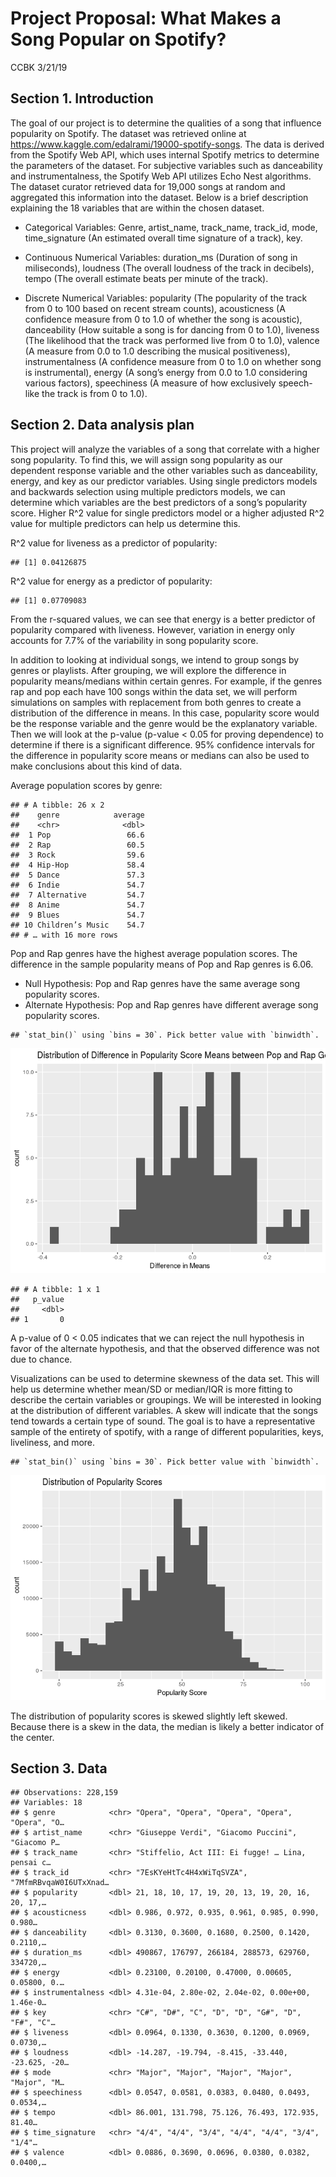Project Proposal: What Makes a Song Popular on Spotify?
================
CCBK
3/21/19

## Section 1. Introduction

The goal of our project is to determine the qualities of a song that
influence popularity on Spotify. The dataset was retrieved online at
<https://www.kaggle.com/edalrami/19000-spotify-songs>. The data is
derived from the Spotify Web API, which uses internal Spotify metrics to
determine the parameters of the dataset. For subjective variables such
as danceability and instrumentalness, the Spotify Web API utilizes Echo
Nest algorithms. The dataset curator retrieved data for 19,000 songs at
random and aggregated this information into the dataset. Below is a
brief description explaining the 18 variables that are within the chosen
dataset.

  - Categorical Variables: Genre, artist\_name, track\_name, track\_id,
    mode, time\_signature (An estimated overall time signature of a
    track), key.

  - Continuous Numerical Variables: duration\_ms (Duration of song in
    miliseconds), loudness (The overall loudness of the track in
    decibels), tempo (The overall estimate beats per minute of the
    track).

  - Discrete Numerical Variables: popularity (The popularity of the
    track from 0 to 100 based on recent stream counts), acousticness (A
    confidence measure from 0 to 1.0 of whether the song is acoustic),
    danceability (How suitable a song is for dancing from 0 to 1.0),
    liveness (The likelihood that the track was performed live from 0 to
    1.0), valence (A measure from 0.0 to 1.0 describing the musical
    positiveness), instrumentalness (A confidence measure from 0 to 1.0
    on whether song is instrumental), energy (A song’s energy from 0.0
    to 1.0 considering various factors), speechiness (A measure of how
    exclusively speech-like the track is from 0 to 1.0).

## Section 2. Data analysis plan

This project will analyze the variables of a song that correlate with a
higher song popularity. To find this, we will assign song popularity as
our dependent response variable and the other variables such as
danceability, energy, and key as our predictor variables. Using single
predictors models and backwards selection using multiple predictors
models, we can determine which variables are the best predictors of a
song’s popularity score. Higher R^2 value for single predictors model or
a higher adjusted R^2 value for multiple predictors can help us
determine this.

R^2 value for liveness as a predictor of popularity:

    ## [1] 0.04126875

R^2 value for energy as a predictor of popularity:

    ## [1] 0.07709083

From the r-squared values, we can see that energy is a better predictor
of popularity compared with liveness. However, variation in energy only
accounts for 7.7% of the variability in song popularity score.

In addition to looking at individual songs, we intend to group songs by
genres or playlists. After grouping, we will explore the difference in
popularity means/medians within certain genres. For example, if the
genres rap and pop each have 100 songs within the data set, we will
perform simulations on samples with replacement from both genres to
create a distribution of the difference in means. In this case,
popularity score would be the response variable and the genre would be
the explanatory variable. Then we will look at the p-value (p-value \<
0.05 for proving dependence) to determine if there is a significant
difference. 95% confidence intervals for the difference in popularity
score means or medians can also be used to make conclusions about this
kind of data.

Average population scores by genre:

    ## # A tibble: 26 x 2
    ##    genre            average
    ##    <chr>              <dbl>
    ##  1 Pop                 66.6
    ##  2 Rap                 60.5
    ##  3 Rock                59.6
    ##  4 Hip-Hop             58.4
    ##  5 Dance               57.3
    ##  6 Indie               54.7
    ##  7 Alternative         54.7
    ##  8 Anime               54.7
    ##  9 Blues               54.7
    ## 10 Children’s Music    54.7
    ## # … with 16 more rows

Pop and Rap genres have the highest average population scores. The
difference in the sample popularity means of Pop and Rap genres is 6.06.

  - Null Hypothesis: Pop and Rap genres have the same average song
    popularity scores.
  - Alternate Hypothesis: Pop and Rap genres have different average song
    popularity
    scores.

<!-- end list -->

    ## `stat_bin()` using `bins = 30`. Pick better value with `binwidth`.

![](proposal_files/figure-gfm/example2_contd-1.png)<!-- -->

    ## # A tibble: 1 x 1
    ##   p_value
    ##     <dbl>
    ## 1       0

A p-value of 0 \< 0.05 indicates that we can reject the null hypothesis
in favor of the alternate hypothesis, and that the observed difference
was not due to chance.

Visualizations can be used to determine skewness of the data set. This
will help us determine whether mean/SD or median/IQR is more fitting to
describe the certain variables or groupings. We will be interested in
looking at the distribution of different variables. A skew will indicate
that the songs tend towards a certain type of sound. The goal is to have
a representative sample of the entirety of spotify, with a range of
different popularities, keys, liveliness, and
    more.

    ## `stat_bin()` using `bins = 30`. Pick better value with `binwidth`.

![](proposal_files/figure-gfm/example3-1.png)<!-- -->

The distribution of popularity scores is skewed slightly left skewed.
Because there is a skew in the data, the median is likely a better
indicator of the center.

## Section 3. Data

    ## Observations: 228,159
    ## Variables: 18
    ## $ genre            <chr> "Opera", "Opera", "Opera", "Opera", "Opera", "O…
    ## $ artist_name      <chr> "Giuseppe Verdi", "Giacomo Puccini", "Giacomo P…
    ## $ track_name       <chr> "Stiffelio, Act III: Ei fugge! … Lina, pensai c…
    ## $ track_id         <chr> "7EsKYeHtTc4H4xWiTqSVZA", "7MfmRBvqaW0I6UTxXnad…
    ## $ popularity       <dbl> 21, 18, 10, 17, 19, 20, 13, 19, 20, 16, 20, 17,…
    ## $ acousticness     <dbl> 0.986, 0.972, 0.935, 0.961, 0.985, 0.990, 0.980…
    ## $ danceability     <dbl> 0.3130, 0.3600, 0.1680, 0.2500, 0.1420, 0.2110,…
    ## $ duration_ms      <dbl> 490867, 176797, 266184, 288573, 629760, 334720,…
    ## $ energy           <dbl> 0.23100, 0.20100, 0.47000, 0.00605, 0.05800, 0.…
    ## $ instrumentalness <dbl> 4.31e-04, 2.80e-02, 2.04e-02, 0.00e+00, 1.46e-0…
    ## $ key              <chr> "C#", "D#", "C", "D", "D", "G#", "D", "F#", "C"…
    ## $ liveness         <dbl> 0.0964, 0.1330, 0.3630, 0.1200, 0.0969, 0.0730,…
    ## $ loudness         <dbl> -14.287, -19.794, -8.415, -33.440, -23.625, -20…
    ## $ mode             <chr> "Major", "Major", "Major", "Major", "Major", "M…
    ## $ speechiness      <dbl> 0.0547, 0.0581, 0.0383, 0.0480, 0.0493, 0.0534,…
    ## $ tempo            <dbl> 86.001, 131.798, 75.126, 76.493, 172.935, 81.40…
    ## $ time_signature   <chr> "4/4", "4/4", "3/4", "4/4", "4/4", "3/4", "1/4"…
    ## $ valence          <dbl> 0.0886, 0.3690, 0.0696, 0.0380, 0.0382, 0.0400,…
